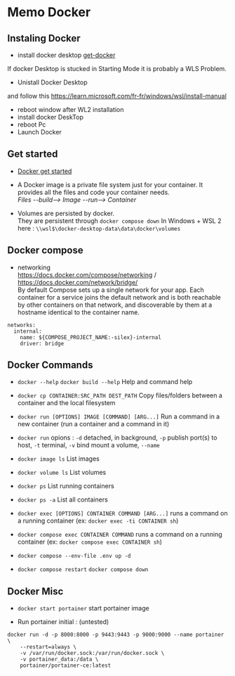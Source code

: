 # Memo Docker

## Instaling Docker

- install docker desktop [get-docker](https://docs.docker.com/get-docker/)

If docker Desktop is stucked in Starting Mode it is probably a WLS Problem.

- Unistall Docker Desktop

and follow this https://learn.microsoft.com/fr-fr/windows/wsl/install-manual

- reboot window after WL2 installation
- install docker DeskTop
- reboot Pc 
- Launch Docker


## Get started

- [Docker get started](https://docs.docker.com/get-started)
                       
- A Docker image is a private file system just for your container. It provides all the files and code your container needs.  
*Files --build--> Image --run--> Container*

- Volumes are persisted by docker.  
They are persistent through `docker compose down`
In Windows + WSL 2 here : `\\wsl$\docker-desktop-data\data\docker\volumes`

## Docker compose

- networking  
https://docs.docker.com/compose/networking  /  https://docs.docker.com/network/bridge/  
By default Compose sets up a single network for your app. Each container for a service joins the default network and is both reachable by other containers on that network, and discoverable by them at a hostname identical to the container name.
```
networks:
  internal:
    name: ${COMPOSE_PROJECT_NAME:-silex}-internal
    driver: bridge
```

## Docker Commands

- `docker --help` `docker build --help` Help and command help  

- `docker cp CONTAINER:SRC_PATH DEST_PATH` Copy files/folders between a container and the local filesystem
- `docker run [OPTIONS] IMAGE [COMMAND] [ARG...]` Run a command in a new container (run a container and a command in it)
- `docker run` opions : `-d` detached, in background, `-p` publish port(s) to host, `-t` terminal, `-v` bind mount a volume, `--name`  

- `docker image ls` List images  
- `docker volume ls` List volumes
- `docker ps` List running containers
- `docker ps -a` List all containers

- `docker exec [OPTIONS] CONTAINER COMMAND [ARG...]` runs a command on a running container (ex: `docker exec -ti CONTAINER sh`)
- `docker compose exec CONTAINER COMMAND` runs a command on a running container (ex: `docker compose exec CONTAINER sh`)

- `docker compose --env-file .env up -d` 
- `docker compose restart` `docker compose down`

## Docker Misc

- `docker start portainer` start portainer image

- Run portainer initial : (untested)
```
docker run -d -p 8000:8000 -p 9443:9443 -p 9000:9000 --name portainer \                                                                                    
    --restart=always \
    -v /var/run/docker.sock:/var/run/docker.sock \
    -v portainer_data:/data \
    portainer/portainer-ce:latest
```
